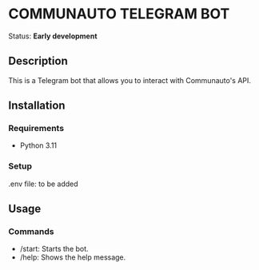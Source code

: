 # COMMUNAUTO TELEGRAM BOT

Status: **Early development**

## Description

This is a Telegram bot that allows you to interact with Communauto's API.

## Installation

### Requirements

- Python 3.11

### Setup

.env file:
to be added

## Usage

### Commands

- /start: Starts the bot.
- /help: Shows the help message.
